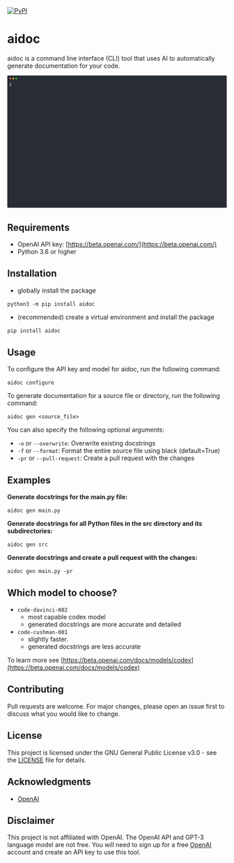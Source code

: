 [![PyPI](https://badge.fury.io/py/aidoc.svg)](https://pypi.org/project/aidoc/)

# aidoc

aidoc is a command line interface (CLI) tool that uses AI to automatically generate documentation for your code.

<p align="center">
  <img width="600" src="demo/demo.svg">
</p>

## Requirements

- OpenAI API key: [https://beta.openai.com/](https://beta.openai.com/)
- Python 3.6 or higher

## Installation

- globally install the package

```
python3 -m pip install aidoc
```

- (recommended) create a virtual environment and install the package

```bash
pip install aidoc
```

## Usage

To configure the API key and model for aidoc, run the following command:

```
aidoc configure
```

To generate documentation for a source file or directory, run the following command:

```
aidoc gen <source_file>
```

You can also specify the following optional arguments:

- `-o` or `--overwrite`: Overwrite existing docstrings
- `-f` or `--format`: Format the entire source file using black (default=True)
- `-pr` or `--pull-request`: Create a pull request with the changes

## Examples

**Generate docstrings for the main.py file:**

```
aidoc gen main.py
```

**Generate docstrings for all Python files in the src directory and its subdirectories:**

```
aidoc gen src
```

**Generate docstrings and create a pull request with the changes:**

```
aidoc gen main.py -pr
```

## Which model to choose?

- `code-davinci-002`
  - most capable codex model
  - generated docstrings are more accurate and detailed
- `code-cushman-001`
  - slightly faster.
  - generated docstrings are less accurate

To learn more see [https://beta.openai.com/docs/models/codex](https://beta.openai.com/docs/models/codex)

## Contributing

Pull requests are welcome. For major changes, please open an issue first to discuss what you would like to change.

## License

This project is licensed under the GNU General Public License v3.0 - see the [LICENSE](LICENSE) file for details.

## Acknowledgments

* [OpenAI](https://openai.com/)

## Disclaimer

This project is not affiliated with OpenAI. The OpenAI API and GPT-3 language model are not free. You will need to sign up for a free [OpenAI](https://beta.openai.com/) account and create an API key to use this tool.